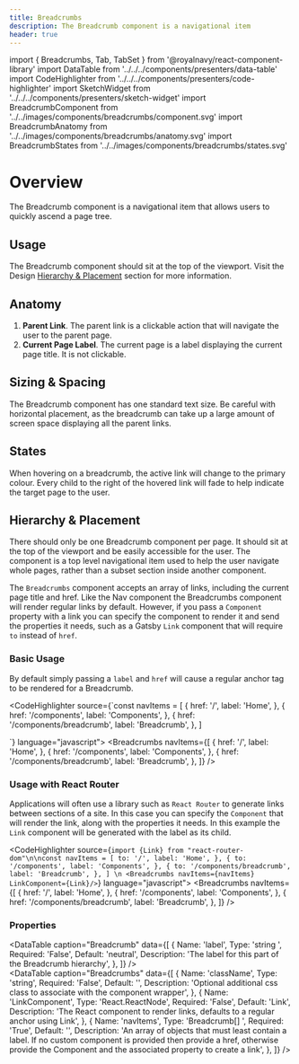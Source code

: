 ```yaml
---
title: Breadcrumbs
description: The Breadcrumb component is a navigational item
header: true
---
```


import { Breadcrumbs, Tab, TabSet } from '@royalnavy/react-component-library'
import DataTable from '../../../components/presenters/data-table'
import CodeHighlighter from '../../../components/presenters/code-highlighter'
import SketchWidget from '../../../components/presenters/sketch-widget'
import BreadcrumbComponent from '../../images/components/breadcrumbs/component.svg'
import BreadcrumbAnatomy from '../../images/components/breadcrumbs/anatomy.svg'
import BreadcrumbStates from '../../images/components/breadcrumbs/states.svg'

# Overview

The Breadcrumb component is a navigational item that allows users to quickly ascend a page tree.

<BreadcrumbComponent />

## Usage
The Breadcrumb component should sit at the top of the viewport. Visit the Design [Hierarchy & Placement](#hierarchy) section for more information.

<TabSet>

<Tab title="Design">

<SketchWidget name="Breadcrumbs" href="/standards-toolkit.sketch" />

## Anatomy
<BreadcrumbAnatomy />

1. **Parent Link**. The parent link is a clickable action that will navigate the user to the parent page.
2. **Current Page Label**. The current page is a label displaying the current page title. It is not clickable.

## Sizing & Spacing
The Breadcrumb component has one standard text size. Be careful with horizontal placement, as the breadcrumb can take up a large amount of screen space displaying all the parent links.

## States
<BreadcrumbStates />

When hovering on a breadcrumb, the active link will change to the primary colour. Every child to the right of the hovered link will fade to help indicate the target page to the user. 

## Hierarchy & Placement
There should only be one Breadcrumb component per page. It should sit at the top of the viewport and be easily accessible for the user. The component is a top level navigational item used to help the user navigate whole pages, rather than a subset section inside another component.

</Tab>


<Tab title="Develop">

The `Breadcrumbs` component accepts an array of links, including the current page title and href. Like the Nav component the Breadcrumbs component will render regular links by default. However, if you pass a `Component` property with a link you can specify the component to render it and send the properties it needs, such as a Gatsby `Link` component that will require `to` instead of `href`.

### Basic Usage
By default simply passing a `label` and `href` will cause a regular anchor tag to be rendered for a Breadcrumb.

<CodeHighlighter source={`const navItems = [
  {
    href: '/',
    label: 'Home',
  },
  {
    href: '/components',
    label: 'Components',
  },
  {
    href: '/components/breadcrumb',
    label: 'Breadcrumb',
  },
]

<Breadcrumbs navItems={navItems} />`} language="javascript">
  <Breadcrumbs navItems={[
  {
    href: '/',
    label: 'Home',
  },
  {
    href: '/components',
    label: 'Components',
  },
  {
    href: '/components/breadcrumb',
    label: 'Breadcrumb',
  },
]} />
</CodeHighlighter>

### Usage with React Router
Applications will often use a library such as `React Router` to generate links between sections of a site. In this case you can specify the `Component` that will render the link, along with the properties it needs. In this example the `Link` component will be generated with the label as its child.

<CodeHighlighter source={`import {Link} from "react-router-dom"\n\nconst navItems = [
    to: '/',
    label: 'Home',
  },
  {
    to: '/components',
    label: 'Components',
  },
  {
    to: '/components/breadcrumb',
    label: 'Breadcrumb',
  },
]
\n
<Breadcrumbs navItems={navItems} LinkComponent={Link}/>`} language="javascript">
  <Breadcrumbs navItems={[
  {
    href: '/',
    label: 'Home',
  },
  {
    href: '/components',
    label: 'Components',
  },
  {
    href: '/components/breadcrumb',
    label: 'Breadcrumb',
  },
]} />
</CodeHighlighter>

### Properties
<DataTable caption="Breadcrumb" data={[
  {
    Name: 'label',
    Type: 'string ',
    Required: 'False',
    Default: 'neutral',
    Description: 'The label for this part of the Breadcrumb hierarchy',
  },
]} />
<br />
<DataTable caption="Breadcrumbs" data={[
  {
    Name: 'className',
    Type: 'string',
    Required: 'False',
    Default: '',
    Description: 'Optional additional css class to associate with the component wrapper',
  },
  {
    Name: 'LinkComponent',
    Type: 'React.ReactNode',
    Required: 'False',
    Default: 'Link',
    Description: 'The React component to render links, defaults to a regular anchor using Link',
  },
  {
    Name: 'navItems',
    Type: 'Breadcrumb[] ',
    Required: 'True',
    Default: '',
    Description: 'An array of objects that must least contain a label. If no custom component is provided then provide a href, otherwise provide the Component and the associated property to create a link',
  },
]} />

</Tab>
</TabSet>
